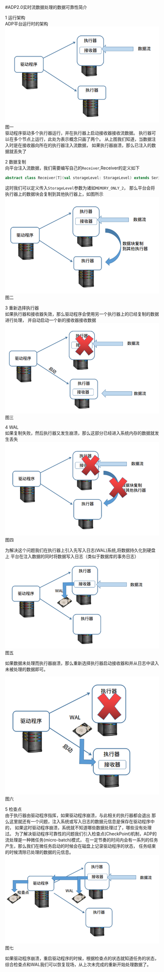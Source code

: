 #ADP2.0实时流数据处理的数据可靠性简介

1 运行架构  
ADP平台运行时的架构
![运行架构](runningArchitecture.png)  
图一    
驱动程序驱动多个执行器运行，并在执行器上启动接收器接收流数据。
执行器可以在多个节点上运行，此处为表示概念只画了两个。
从上图我们知道，当数据注入时是在接收器向所在的执行器注入流数据，
如果执行器崩溃，那么已注入的数据就丢失了

2 数据复制  
向平台注入流数据，我们需要编写自己的`Receiver`,Receiver的定义如下
```scala
abstract class Receiver[T](val storageLevel: StorageLevel) extends Serializable 
```
这时我们可以定义传入`StorageLevel`参数为诸如`MEMORY_ONLY_2`，
那么平台会将执行器上的数据块会复制到其他执行器上，如图所示
![数据复制](replicate.png)
图二  


3 重新选择执行器  
如果执行器和接收器失效，那么驱动程序会使用另一个执行器上的已经复制的数据进行处理，
并自动启动一个新的接收器接收数据
![执行器失败](executorFail.png)
图三  

4 WAL  
如果复制失败，然后执行器又发生崩溃，那么这部分已经进入系统内存的数据就发生丢失  
![复制失败](replicateFail.png)
图四  


为解决这个问题我们在执行器上引入先写入日志(WAL)系统,将数据持久化到硬盘上
平台在注入数据的同时将数据写入日志（类似于数据库的事务日志）
![WAL](wal.png)
图五  


如果数据未处理而执行器崩溃，那么重新选择执行器启动接收器和并从日志中读入未被处理的数据即可。

![walRead](walRead.png)
图六  



5 检查点  
由于执行器由驱动程序指挥，如果驱动程序崩溃，与此相关的执行器都会退出
那么这里就还有一个问题，注入系统或写入日志的数据元信息是保存在驱动程序中的，
如果这时驱动程序崩溃，系统就不知道哪些数据处理过了，哪些没有处理过。
为了解决驱动程序可靠性的问题我们引入检查点(CheckPoint)机制，ADP的流处理是一种微任务(micro-batch)模式，
在一定节奏的时间内会有一系列的任务产生，那么我们在微任务启动的时候会在磁盘上记录驱动程序的状态，
任务结束的时候清除已处理的数据的元信息。
![checkpoint](checkpoint.png)
图七  



如果驱动程序崩溃，重启驱动程序的时候，根据检查点的状态就知道任务的状态，
综合检查点和WAL我们可以恢复现场，从上次未完成的重新开始处理数据了。